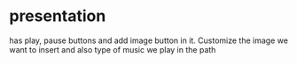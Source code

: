 # presentation
has play, pause buttons and add image button in it. Customize the image we want to insert and also type of music we play in the path
